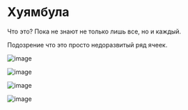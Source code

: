 # Хуямбула

Что это? Пока не знают не только лишь все, но и каждый.

Подозрение что это просто недоразвитый ряд ячеек.

![image](https://user-images.githubusercontent.com/5828819/184091545-1e29aa81-f992-457b-8392-08a18b486ab6.png)

![image](https://user-images.githubusercontent.com/5828819/184091210-d990677a-4680-472c-a809-789dc2eb0a1d.png)

![image](https://user-images.githubusercontent.com/5828819/184091280-ad77f8ed-dbdf-4e39-b02b-842eab913e01.png)

![image](https://user-images.githubusercontent.com/5828819/184297050-14e7d4c5-fa79-4fde-bed4-3a3764dd89b0.png)

